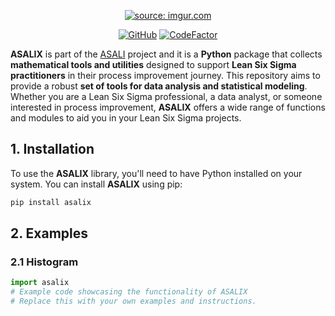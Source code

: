 <p align="center">
  <a href=""><img src="https://i.imgur.com/sLJPVWS.png" title="source: imgur.com" /></a>
</p>

<p align="center">
  <a href="https://github.com/srebughini/JASALI/blob/main/LICENSE"><img alt="GitHub" src="https://img.shields.io/github/license/srebughini/ASALIX"></a>
  <a href="https://www.codefactor.io/repository/github/srebughini/asalix"><img src="https://www.codefactor.io/repository/github/srebughini/asalix/badge" alt="CodeFactor" /></a>
</p>


**ASALIX** is part of the [ASALI](https://github.com/srebughini) project and it is a **Python** package that collects **mathematical tools and utilities** designed to support **Lean Six Sigma practitioners** in their process improvement journey. This repository aims to provide a robust **set of tools for data analysis and statistical modeling**.  
Whether you are a Lean Six Sigma professional, a data analyst, or someone interested in process improvement, **ASALIX** offers a wide range of functions and modules to aid you in your Lean Six Sigma projects.

## 1. Installation
To use the **ASALIX** library, you'll need to have Python installed on your system. You can install **ASALIX** using pip:
```bash
pip install asalix
```
## 2. Examples
### 2.1 Histogram
```python
import asalix
# Example code showcasing the functionality of ASALIX
# Replace this with your own examples and instructions.
```

